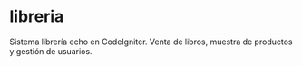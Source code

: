 libreria
========

Sistema librería echo en CodeIgniter. Venta de libros, muestra de productos y gestión de usuarios.
